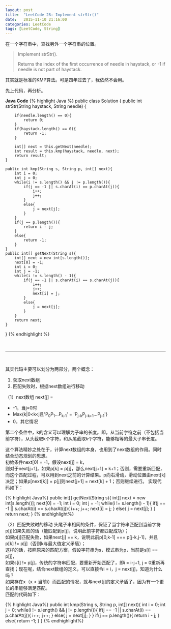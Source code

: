 ```yaml
---
layout: post
title:  "LeetCode 28: Implement strStr()"
date:   2015-11-10 21:16:00
categories: LeetCode
tags: [LeetCode, String]
---
```


在一个字符串中，查找另外一个字符串的位置。

>Implement strStr().  
>
>Returns the index of the first occurrence of needle in haystack, or -1 if needle is not part of haystack.   

其实就是标准的KMP算法。可是四年过去了，我依然不会用。

先上代码，再分析。

**Java Code**
{% highlight Java %}
public class Solution {
    public int strStr(String haystack, String needle) {
        
        if(needle.length() == 0){
            return 0;
        }
        if(haystack.length() == 0){
            return -1;
        }
        
        int[] next = this.getNext(needle);
        int result = this.kmp(haystack, needle, next);
        return result;
    }
    
    public int kmp(String s, String p, int[] next){
        int i = 0;
        int j = 0;
        while(i != s.length() && j != p.length()){
            if(j == -1 || s.charAt(i) == p.charAt(j)){
                i++;
                j++;
            }
            else{
                j = next[j];
            }
        }
        if(j == p.length()){
            return i - j;
        }
        else{
            return -1;
        }
    }
    public int[] getNext(String s){
        int[] next = new int[s.length()];
        next[0] = -1;
        int i = 0;
        int j = -1;
        while(i != s.length() - 1){
            if(j == -1 || s.charAt(i) == s.charAt(j)){
                i++;
                j++;
                next[i] = j;
            }
            else{
                j = next[j];
            }
        }
        return next;
    }
    
}
{% endhighlight %}

<br>

* * *

<br>

其实代码主要可以划分为两部分，两个概念：  
1. 获取next数组   
2. 匹配失败时，根据next数组进行移动

（1）next数组
next[j] =   

+ -1，当j=0时   
+ Max{k|0<k<j且'P<sub>0</sub>P<sub>1</sub>...P<sub>k-1</sub>' = 'P<sub>j-k</sub>P<sub>j-k+1</sub>...P<sub>j-1</sub>'}     
+ 0，其它情况  

第二个条件中，k的含义可以理解为子串的长度。即，从当前字符之前（不包括当前字符），从头截取k个字符，和从尾截取k个字符，能够相等的最大子串长度。  

这个算法精妙之处在于，计算next数组的本身，也用到了next数组的作用。同时结合动态规划的思想。  
初始条件next[0] = -1，假设next[j] = k，  
则对于next[j+1]，如果p[k] = p[j]，那么next[j+1] = k+1；否则，需要重新匹配，而这个匹配过程，可以用到next之前的计算结果。p向右滑动，滑动位置由next[k]决定；如果p[next[k]] = p[j]则next[j+1] = next[k] + 1；否则继续进行。
实现代码如下：

{% highlight Java%}
public int[] getNext(String s){
    int[] next = new int[s.length()];
    next[0] = -1;
    int i = 0;
    int j = -1;
    while(i != s.length() - 1){
        if(j == -1 || s.charAt(i) == s.charAt(j)){
            i++;
            j++;
            next[i] = j;
        }
        else{
            j = next[j];
        }
    }
    return next;
}
{% endhighlight%}

（2）匹配失败时的移动
头尾子串相同的条件，保证了当字符串匹配到当前字符p[j]如果失败的话（能匹配到p[j]，说明此前字符都匹配成功）；    
如果p[j]匹配失败，如果next[j] == k，说明此前p[0,k-1] === p[j-k,j-1]，并且p[k] != p[j]（否则k与最大值定义矛盾）；  
这样的话，按照原来的匹配方案，假设字符串为s，模式串为p，当前是s[i] == p[j]，  
如果s[i]  != p[j]，传统的字符串匹配，要重新开始匹配了，即i = i-j+1, j =   0重新再查找；现在呢，结合next数组的定义，可以直接令i = i，j = next[j]，知道为什么吗？  
如果存在x（x < 当前i）而匹配的情况，就与next[j]的定义矛盾了，因为有一个更长的串能够满足匹配。  
匹配的代码如下：  


{% highlight Java%}
public int kmp(String s, String p, int[] next){
    int i = 0;
    int j = 0;
    while(i != s.length() && j != p.length()){
        if(j == -1 || s.charAt(i) == p.charAt(j)){
            i++;
            j++;
        }
        else{
            j = next[j];
        }
    }
    if(j == p.length()){
        return i - j;
    }
    else{
        return -1;
    }
}
{% endhighlight%}


